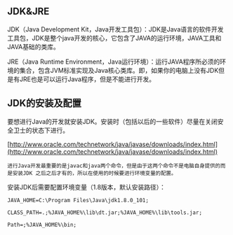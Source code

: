 ## JDK&JRE

JDK（Java Development Kit，Java开发工具包）：JDK是Java语言的软件开发工具包，JDK是整个java开发的核心，它包含了JAVA的运行环境，JAVA工具和JAVA基础的类库。

JRE（Java Runtime Environment，Java运行环境）：运行JAVA程序所必须的环境的集合，包含JVM标准实现及Java核心类库。即，如果你的电脑上没有JDK但是有JRE也是可以运行Java程序，但是不能进行开发。

## JDK的安装及配置

要想进行Java的开发就安装JDK。安装时（包括以后的一些软件）尽量在关闭安全卫士的状态下进行。

[http://www.oracle.com/technetwork/java/javase/downloads/index.html](http://www.oracle.com/technetwork/java/javase/downloads/index.html)

    进行Java开发最重要的是javac和java两个命令，但是由于这两个命令不是电脑自身提供的而是安装JDK 之后之后才有的，所以在使用的时候要进行环境变量的配置。

安装JDK后需要配置环境变量（1.8版本，默认安装路径）：

`JAVA_HOME=C:\Program Files\Java\jdk1.8.0_101;`

`CLASS_PATH=.;%JAVA_HOME%\lib\dt.jar;%JAVA_HOME%\lib\tools.jar;`

`Path=;%JAVA_HOME%\bin;`

